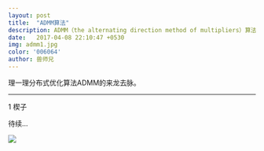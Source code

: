 ```yaml
---
layout: post
title:  "ADMM算法"
description: ADMM（the alternating direction method of multipliers）算法是怎样的
date:   2017-04-08 22:10:47 +0530
img: admm1.jpg
color: '006064'
author: 兽师兄
---
```


理一理分布式优化算法ADMM的来龙去脉。

---
1 楔子

待续...


![]({{site.baseurl}}/images/admm2.jpg)